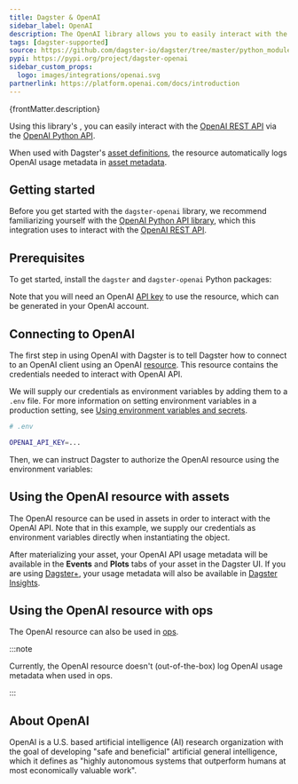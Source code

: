 ```yaml
---
title: Dagster & OpenAI
sidebar_label: OpenAI
description: The OpenAI library allows you to easily interact with the OpenAI REST API using the OpenAI Python API to build AI steps into your Dagster pipelines. You can also log OpenAI API usage metadata in Dagster Insights, giving you detailed observability on API call credit consumption.
tags: [dagster-supported]
source: https://github.com/dagster-io/dagster/tree/master/python_modules/libraries/dagster-openai
pypi: https://pypi.org/project/dagster-openai
sidebar_custom_props:
  logo: images/integrations/openai.svg
partnerlink: https://platform.openai.com/docs/introduction
---
```


<p>{frontMatter.description}</p>

Using this library's <PyObject section="libraries" module="dagster_openai" object="OpenAIResource" />, you can easily interact with the [OpenAI REST API](https://platform.openai.com/docs/introduction) via the [OpenAI Python API](https://github.com/openai/openai-python).

When used with Dagster's [asset definitions](/guides/build/assets/defining-assets), the resource automatically logs OpenAI usage metadata in [asset metadata](/guides/build/assets/metadata-and-tags).

## Getting started

Before you get started with the `dagster-openai` library, we recommend familiarizing yourself with the [OpenAI Python API library](https://github.com/openai/openai-python), which this integration uses to interact with the [OpenAI REST API](https://platform.openai.com/docs/introduction).

## Prerequisites

To get started, install the `dagster` and `dagster-openai` Python packages:

<PackageInstallInstructions packageName="dagster-openai" />

Note that you will need an OpenAI [API key](https://platform.openai.com/api-keys) to use the resource, which can be generated in your OpenAI account.

## Connecting to OpenAI

The first step in using OpenAI with Dagster is to tell Dagster how to connect to an OpenAI client using an OpenAI [resource](/guides/build/external-resources). This resource contains the credentials needed to interact with OpenAI API.

We will supply our credentials as environment variables by adding them to a `.env` file. For more information on setting environment variables in a production setting, see [Using environment variables and secrets](/guides/operate/configuration/using-environment-variables-and-secrets).

```bash
# .env

OPENAI_API_KEY=...
```

Then, we can instruct Dagster to authorize the OpenAI resource using the environment variables:

<CodeExample
  path="docs_snippets/docs_snippets/integrations/openai/resource.py"
  startAfter="start_example"
  endBefore="end_example"
/>

## Using the OpenAI resource with assets

The OpenAI resource can be used in assets in order to interact with the OpenAI API. Note that in this example, we supply our credentials as environment variables directly when instantiating the <PyObject section="definitions" module="dagster" object="Definitions" /> object.

<CodeExample
  path="docs_snippets/docs_snippets/integrations/openai/assets.py"
  startAfter="start_example"
  endBefore="end_example"
/>

After materializing your asset, your OpenAI API usage metadata will be available in the **Events** and **Plots** tabs of your asset in the Dagster UI. If you are using [Dagster+](/deployment/dagster-plus), your usage metadata will also be available in [Dagster Insights](/guides/observe/insights).

## Using the OpenAI resource with ops

The OpenAI resource can also be used in [ops](/guides/build/ops).

:::note

Currently, the OpenAI resource doesn't (out-of-the-box) log OpenAI usage metadata when used in ops.

:::

<CodeExample
  startAfter="start_example"
  endBefore="end_example"
  path="docs_snippets/docs_snippets/integrations/openai/ops.py"
/>

## About OpenAI

OpenAI is a U.S. based artificial intelligence (AI) research organization with the goal of developing "safe and beneficial" artificial general intelligence, which it defines as "highly autonomous systems that outperform humans at most economically valuable work".
